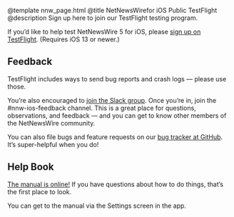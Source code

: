 @template nnw_page.html
@title NetNewsWirefor iOS Public TestFlight
@description Sign up here to join our TestFlight testing program.

If you’d like to help test NetNewsWire 5 for iOS, please [sign up on TestFlight](https://testflight.apple.com/join/5Mh4hVpS). (Requires iOS 13 or newer.)

## Feedback

TestFlight includes ways to send bug reports and crash logs — please use those.

You’re also encouraged to [join the Slack group](https://ranchero.com/netnewswire/slack). Once you’re in, join the #nnw-ios-feedback channel. This is a great place for questions, observations, and feedback — and you can get to know other members of the NetNewsWire community.

You can also file bugs and feature requests on our [bug tracker at GitHub](https://github.com/brentsimmons/NetNewsWire/issues). It’s super-helpful when you do!

## Help Book

[The manual is online!](https://ranchero.com/netnewswire/help/ios/5.0/en/) If you have questions about how to do things, that’s the first place to look.

You can get to the manual via the Settings screen in the app.
